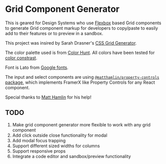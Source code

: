 # Grid Component Generator

This is geared for Design Systems who use [Flexbox](https://css-tricks.com/snippets/css/a-guide-to-flexbox/) based Grid components to generate Grid component markup for developers to copy/paste to easily add to their features or to preview in a sandbox.

This project was insired by Sarah Drasner's [CSS Grid Generator](https://cssgrid-generator.netlify.com/).

The color palette used is from [Color Hunt](https://colorhunt.co/palette/162867). All colors have been tested for [color constrast](https://webaim.org/resources/contrastchecker/).

Font is Lato from [Google fonts](https://fonts.google.com/specimen/Lato?selection.family=Lato).

The input and select components are using [`@matthamlin/property-controls` package](https://github.com/hamlim/projects/tree/master/packages/property-controls), which implements FramerX like Property Controls for any React component.

Special thanks to [Matt Hamlin](https://github.com/hamlim/) for his help!

## TODO

1. Make grid component generator more flexible to work with any grid component
2. Add click outside close functionality for modal
3. Add modal focus trapping
4. Support different sized widths for columns
5. Support responsive props
6. Integrate a code editor and sandbox/preview functionality
